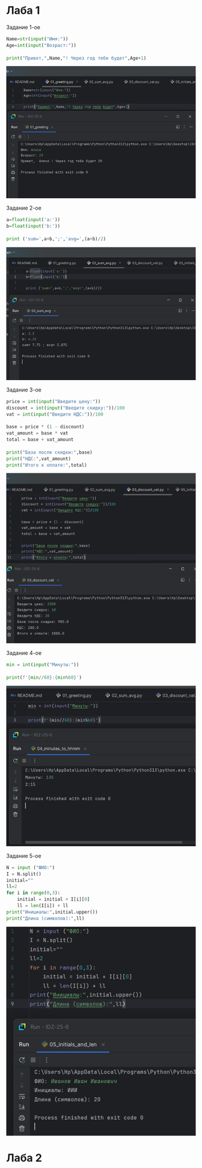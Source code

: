 # Лаба 1

Задание 1-ое

```python
Name=str(input("Имя:"))
Age=int(input("Возраст:"))

print("Привет,",Name,"! Через год тебе будет",Age+1)
```

![alt text](images/lab01/01.img.png)

Задание 2-ое

```python
a=float(input('a:'))
b=float(input('b:'))

print ('sum=',a+b,';','avg=',(a+b)/2)
```

![alt text](images/lab01/02.img.png)

Задание 3-ое

```python
price = int(input("Введите цену:"))
discount = int(input("Введите скидку:"))/100
vat = int(input("Введите НДС:"))/100

base = price * (1 - discount)
vat_amount = base * vat
total = base + vat_amount

print("База после скидки:",base)
print("НДС:",vat_amount)
print("Итого к оплате:",total)
```

![alt text](images/lab01/03.img.png)

Задание 4-ое

```python
min = int(input("Mинуты:"))

print(f'{min//60}:{min%60}')
```

![alt text](images/lab01/04.img.png)

Задание 5-ое

```python
N = input ("ФИО:")
I = N.split()
initial=""
ll=2
for i in range(0,3):
    initial = initial + I[i][0]
    ll = len(I[i]) + ll
print("Инициалы:",initial.upper())
print("Длина (символов):",ll)
```

![alt text](images/lab01/05.img.png)

# Лаба 2